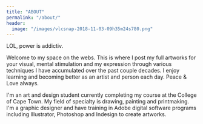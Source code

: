```yaml
---
title: "ABOUT"
permalink: "/about/"
header:
  image: "/images/vlcsnap-2018-11-03-09h35m24s780.png"
---
```


   LOL, power is addictiv.

   Welcome to my space on the webs. This is where I post my full artworks for your visual, mental stimulation and my expression through various techniques I have accumulated over the past couple decades.
   I enjoy learning and becoming better as an artist and person each day. Peace & Love always.

   I'm an art and design student currently completing my course at the College of Cape Town. My field of specialty is drawing, painting and printmaking. I'm a graphic designer and have training in Adobe digital software programs including Illustrator, Photoshop and Indesign to create artworks.
